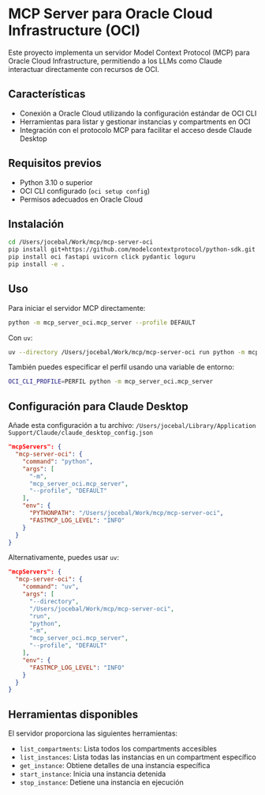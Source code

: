 # MCP Server para Oracle Cloud Infrastructure (OCI)

Este proyecto implementa un servidor Model Context Protocol (MCP) para Oracle Cloud Infrastructure, permitiendo a los LLMs como Claude interactuar directamente con recursos de OCI.

## Características

- Conexión a Oracle Cloud utilizando la configuración estándar de OCI CLI
- Herramientas para listar y gestionar instancias y compartments en OCI
- Integración con el protocolo MCP para facilitar el acceso desde Claude Desktop

## Requisitos previos

- Python 3.10 o superior
- OCI CLI configurado (`oci setup config`)
- Permisos adecuados en Oracle Cloud

## Instalación

```bash
cd /Users/jocebal/Work/mcp/mcp-server-oci
pip install git+https://github.com/modelcontextprotocol/python-sdk.git
pip install oci fastapi uvicorn click pydantic loguru
pip install -e .
```

## Uso

Para iniciar el servidor MCP directamente:

```bash
python -m mcp_server_oci.mcp_server --profile DEFAULT
```

Con `uv`:

```bash
uv --directory /Users/jocebal/Work/mcp/mcp-server-oci run python -m mcp_server_oci.mcp_server --profile DEFAULT
```

También puedes especificar el perfil usando una variable de entorno:

```bash
OCI_CLI_PROFILE=PERFIL python -m mcp_server_oci.mcp_server
```

## Configuración para Claude Desktop

Añade esta configuración a tu archivo:
`/Users/jocebal/Library/Application Support/Claude/claude_desktop_config.json`

```json
"mcpServers": {
  "mcp-server-oci": {
    "command": "python",
    "args": [
      "-m",
      "mcp_server_oci.mcp_server",
      "--profile", "DEFAULT"
    ],
    "env": {
      "PYTHONPATH": "/Users/jocebal/Work/mcp/mcp-server-oci",
      "FASTMCP_LOG_LEVEL": "INFO"
    }
  }
}
```

Alternativamente, puedes usar `uv`:

```json
"mcpServers": {
  "mcp-server-oci": {
    "command": "uv",
    "args": [
      "--directory",
      "/Users/jocebal/Work/mcp/mcp-server-oci",
      "run",
      "python",
      "-m",
      "mcp_server_oci.mcp_server",
      "--profile", "DEFAULT"
    ],
    "env": {
      "FASTMCP_LOG_LEVEL": "INFO"
    }
  }
}
```

## Herramientas disponibles

El servidor proporciona las siguientes herramientas:
- `list_compartments`: Lista todos los compartments accesibles
- `list_instances`: Lista todas las instancias en un compartment específico
- `get_instance`: Obtiene detalles de una instancia específica
- `start_instance`: Inicia una instancia detenida
- `stop_instance`: Detiene una instancia en ejecución
